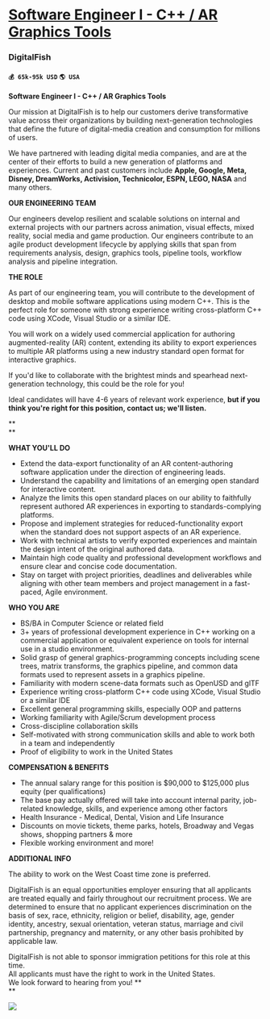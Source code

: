 # [Software Engineer I - C++ / AR Graphics Tools](https://www.remotewlb.com/apply/software-engineer-i-c-ar-graphics-tools)  
### DigitalFish  
#### `💰 65k-95k USD` `🌎 USA`  

**Software Engineer I - C++ / AR Graphics Tools**

Our mission at DigitalFish is to help our customers derive transformative value across their organizations by building next-generation technologies that define the future of digital-media creation and consumption for millions of users.

We have partnered with leading digital media companies, and are at the center of their efforts to build a new generation of platforms and experiences. Current and past customers include **Apple, Google, Meta, Disney, DreamWorks, Activision, Technicolor, ESPN, LEGO, NASA** and many others.

**OUR ENGINEERING TEAM**

Our engineers develop resilient and scalable solutions on internal and external projects with our partners across animation, visual effects, mixed reality, social media and game production. Our engineers contribute to an agile product development lifecycle by applying skills that span from requirements analysis, design, graphics tools, pipeline tools, workflow analysis and pipeline integration.

**THE ROLE**

As part of our engineering team, you will contribute to the development of desktop and mobile software applications using modern C++. This is the perfect role for someone with strong experience writing cross-platform C++ code using XCode, Visual Studio or a similar IDE.

You will work on a widely used commercial application for authoring augmented-reality (AR) content, extending its ability to export experiences to multiple AR platforms using a new industry standard open format for interactive graphics.  

If you'd like to collaborate with the brightest minds and spearhead next-generation technology, this could be the role for you!

Ideal candidates will have 4-6 years of relevant work experience, **but if you think you're right for this position, contact us; we'll listen.**

**  
**

**WHAT YOU'LL DO**

  * Extend the data-export functionality of an AR content-authoring software application under the direction of engineering leads.
  * Understand the capability and limitations of an emerging open standard for interactive content.
  * Analyze the limits this open standard places on our ability to faithfully represent authored AR experiences in exporting to standards-complying platforms.
  * Propose and implement strategies for reduced-functionality export when the standard does not support aspects of an AR experience.
  * Work with technical artists to verify exported experiences and maintain the design intent of the original authored data.
  * Maintain high code quality and professional development workflows and ensure clear and concise code documentation.
  * Stay on target with project priorities, deadlines and deliverables while aligning with other team members and project management in a fast-paced, Agile environment.

**WHO YOU ARE**

  * BS/BA in Computer Science or related field
  * 3+ years of professional development experience in C++ working on a commercial application or equivalent experience on tools for internal use in a studio environment.
  * Solid grasp of general graphics-programming concepts including scene trees, matrix transforms, the graphics pipeline, and common data formats used to represent assets in a graphics pipeline.
  * Familiarity with modern scene-data formats such as OpenUSD and glTF
  * Experience writing cross-platform C++ code using XCode, Visual Studio or a similar IDE
  * Excellent general programming skills, especially OOP and patterns
  * Working familiarity with Agile/Scrum development process
  * Cross-discipline collaboration skills 
  * Self-motivated with strong communication skills and able to work both in a team and independently
  * Proof of eligibility to work in the United States

**COMPENSATION & BENEFITS**

  * The annual salary range for this position is $90,000 to $125,000 plus equity (per qualifications)
  * The base pay actually offered will take into account internal parity, job-related knowledge, skills, and experience among other factors
  * Health Insurance - Medical, Dental, Vision and Life Insurance
  * Discounts on movie tickets, theme parks, hotels, Broadway and Vegas shows, shopping partners & more
  * Flexible working environment and more!

**ADDITIONAL INFO**

The ability to work on the West Coast time zone is preferred.

DigitalFish is an equal opportunities employer ensuring that all applicants are treated equally and fairly throughout our recruitment process. We are determined to ensure that no applicant experiences discrimination on the basis of sex, race, ethnicity, religion or belief, disability, age, gender identity, ancestry, sexual orientation, veteran status, marriage and civil partnership, pregnancy and maternity, or any other basis prohibited by applicable law.

  
DigitalFish is not able to sponsor immigration petitions for this role at this time.  
All applicants must have the right to work in the United States.  
We look forward to hearing from you! **  
**

![](https://remotive.com/job/track/1886359/blank.gif?source=public_api)

